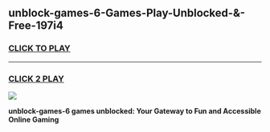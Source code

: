 
## unblock-games-6-Games-Play-Unblocked-&-Free-197i4
<h3>
<a href="https://premium76.site?title=unblock-games-6&ref=24A">CLICK TO PLAY</a></h3>
<hr>

<h3>
<a href="https://premium76.site?title=unblock-games-6&ref=24A">CLICK 2 PLAY</a>
  
</h3>

<a href="https://premium76.site?title=unblock-games-6&ref=24A"><img src="https://clearcache.store/games.png"></a>


**unblock-games-6 games unblocked: Your Gateway to Fun and Accessible Online Gaming**
